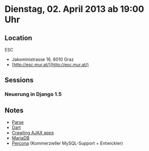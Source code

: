# Dienstag, 02. April 2013 ab 19:00 Uhr

## Location

ESC

- Jakoministrasse 16, 8010 Graz
- [http://esc.mur.at/](http://esc.mur.at/)

## Sessions 

### Neuerung in Django 1.5 

## Notes

* [Parse](http://parse.com/docs/index)
* [Dart](http://dartlang.org)
* [Crawling AJAX apps](http://developers.google.com/webmasters/ajax-crawling/﻿)
* [MariaDB](https://mariadb.org/)
* [Percona](http://www.percona.com/) (Kommerzieller MySQL-Support + Entwickler)


